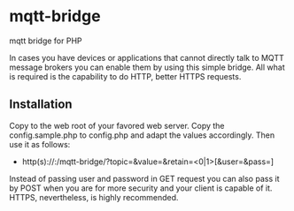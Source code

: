# mqtt-bridge
mqtt bridge for PHP

In cases you have devices or applications that cannot directly talk to MQTT message brokers you can enable them by using this simple bridge. All what is required is the capability to do HTTP, better HTTPS requests.

## Installation

Copy to the web root of your favored web server. Copy the config.sample.php to config.php and adapt the values accordingly. Then use it as follows:

* http(s)://<server>:<port>/mqtt-bridge/?topic=<topic>&value=<value>&retain=<0|1>[&user=<user>&pass=<password>]

Instead of passing user and password in GET request you can also pass it by POST when you are for more security and your client is capable of it. HTTPS, nevertheless, is highly recommended.
